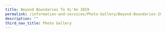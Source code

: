```yaml
---
title: Beyond Boundaries To Xi'An 2019
permalink: /information-and-services/Photo-Gallery/Beyond-Boundaries-2019/permalink
description: ""
third_nav_title: Photo Gallery
---
```

